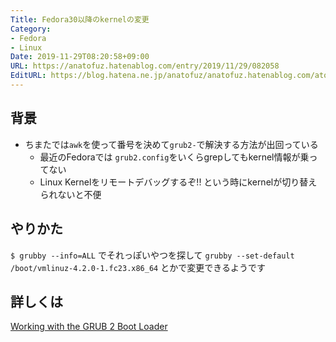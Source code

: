 ```yaml
---
Title: Fedora30以降のkernelの変更
Category:
- Fedora
- Linux
Date: 2019-11-29T08:20:58+09:00
URL: https://anatofuz.hatenablog.com/entry/2019/11/29/082058
EditURL: https://blog.hatena.ne.jp/anatofuz/anatofuz.hatenablog.com/atom/entry/26006613472997076
---
```


## 背景
- ちまたでは`awk`を使って番号を決めて`grub2-`で解決する方法が出回っている
  - 最近のFedoraでは `grub2.config`をいくらgrepしてもkernel情報が乗ってない
  - Linux Kernelをリモートデバッグするぞ!! という時にkernelが切り替えられないと不便


## やりかた

`$ grubby --info=ALL` でそれっぽいやつを探して `grubby --set-default /boot/vmlinuz-4.2.0-1.fc23.x86_64` とかで変更できるようです


## 詳しくは

[Working with the GRUB 2 Boot Loader
](https://docs.fedoraproject.org/en-US/fedora/rawhide/system-administrators-guide/kernel-module-driver-configuration/Working_with_the_GRUB_2_Boot_Loader/)

